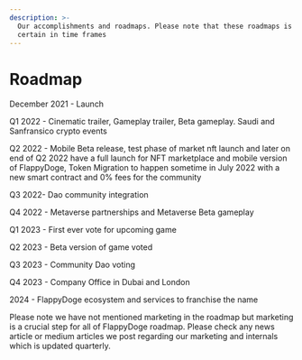 ```yaml
---
description: >-
  Our accomplishments and roadmaps. Please note that these roadmaps is not 100%
  certain in time frames
---
```


# Roadmap

December 2021 - Launch

Q1 2022 - Cinematic trailer, Gameplay trailer, Beta gameplay. Saudi and Sanfransico crypto events

Q2 2022 - Mobile Beta release, test phase of market nft launch and later on end of Q2 2022 have a full launch for NFT marketplace and mobile version of FlappyDoge, Token Migration to happen sometime in July 2022 with a new smart contract and 0% fees for the community

Q3 2022- Dao community integration&#x20;

Q4 2022 - Metaverse partnerships and Metaverse Beta gameplay

Q1 2023 - First ever vote for upcoming game

Q2 2023 - Beta version of game voted

Q3 2023 - Community Dao voting

Q4 2023 - Company Office in Dubai and London

2024 - FlappyDoge ecosystem and services to franchise the name



Please note we have not mentioned marketing in the roadmap but marketing is a crucial step for all of FlappyDoge roadmap. Please check any news article or medium articles we post regarding our marketing and internals which  is updated quarterly.

